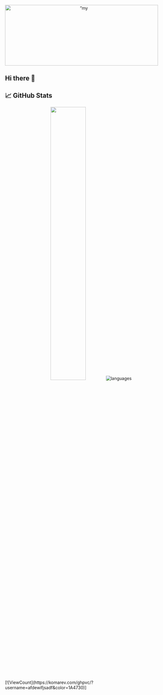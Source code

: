 <!--
**afdewifjsadf/afdewifjsadf** is a ✨ _special_ ✨ repository because its `README.md` (this file) appears on your GitHub profile.

Here are some ideas to get you started:

- 🔭 I’m currently working on ...
- 🌱 I’m currently learning ...
- 👯 I’m looking to collaborate on ...
- 🤔 I’m looking for help with ...
- 💬 Ask me about ...
- 📫 How to reach me: ...
- 😄 Pronouns: ...
- ⚡ Fun fact: ...
-->
<p align="center">
    <img width="100%" height="200" src="https://user-images.githubusercontent.com/90101810/159020627-35a2b3bf-4b3b-421b-97f0-b1658abdfd54.jpg" alt=”my banner”>
</p>

## Hi there 👋

<span>
<!-- [![Anurag's GitHub stats](https://github-readme-stats.vercel.app/api?username=afdewifjsadf&show_icons=true&theme=radical)](https://github.com/afdewifjsadf)
</span>

[![GitHub Streak](http://github-readme-streak-stats.herokuapp.com?user=afdewifjsadf&theme=radical&hide_border=true&date_format=M%20j%5B%2C%20Y%5D)](https://git.io/streak-stats) -->

<!-- [![Top Langs](https://github-readme-stats.vercel.app/api/top-langs/?username=afdewifjsadf&layout=compact&show_icons=true&theme=Gradient))](https://github.com/afdewifjsadf) -->


## 📈 GitHub Stats

<p align="center">
  <img width="48%" src="https://github-readme-stats.vercel.app/api?username=afdewifjsadf&show_icons=true&hide_border=true&theme=radical" />
    <img alt="languages" src="https://github-readme-stats.vercel.app/api/top-langs/?username=Asmit2952&layout=compact&hide_border=true&theme=radical" />

</p>
[![ViewCount](https://komarev.com/ghpvc/?username=afdewifjsadf&color=1A4730)]


